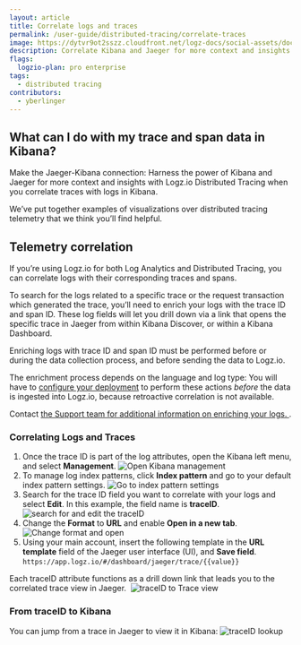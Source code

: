 ```yaml
---
layout: article
title: Correlate logs and traces
permalink: /user-guide/distributed-tracing/correlate-traces
image: https://dytvr9ot2sszz.cloudfront.net/logz-docs/social-assets/docs-social.jpg
description: Correlate Kibana and Jaeger for more context and insights
flags:
  logzio-plan: pro enterprise
tags:
  - distributed tracing
contributors:
  - yberlinger
---
```


## What can I do with my trace and span data in Kibana?

Make the Jaeger-Kibana connection: Harness the power of Kibana and Jaeger for more context and insights with Logz.io Distributed Tracing when you correlate traces with logs in Kibana.

We’ve put together examples of visualizations over distributed tracing telemetry that we think you’ll find helpful. 

## Telemetry correlation

If you’re using Logz.io for both Log Analytics and Distributed Tracing, you can correlate logs with their corresponding traces and spans.

To search for the logs related to a specific trace or the request transaction which generated the trace, you’ll need to enrich your logs with the trace ID and span ID. These log fields will let you drill down via a link that opens the specific trace in Jaeger from within Kibana Discover, or within a Kibana Dashboard.

Enriching logs with trace ID and span ID must be performed before or during the data collection process, and before sending the data to Logz.io.

The enrichment process depends on the language and log type: You will have to [configure your deployment](/user-guide/distributed-tracing/deploying-components) to perform these actions _before_ the data is ingested into Logz.io, because retroactive correlation is not available.  

Contact <a class="intercom-launch" href="mailto:help@logz.io">the Support team for additional information on enriching your logs. </a>.

### Correlating Logs and Traces

1. Once the trace ID is part of the log attributes, open the Kibana left menu, and select **Management**.
    ![Open Kibana management](https://dytvr9ot2sszz.cloudfront.net/logz-docs/distributed-tracing/log_trace1.png)
2. To manage log index patterns, click **Index pattern** and go to your default index pattern settings.
    ![Go to index pattern settings](https://dytvr9ot2sszz.cloudfront.net/logz-docs/distributed-tracing/log_trace2a.png)
3. Search for the trace ID field you want to correlate with your logs and select **Edit**. In this example, the field name is **traceID**.
    ![search for and edit the traceID](https://dytvr9ot2sszz.cloudfront.net/logz-docs/distributed-tracing/log_trace3.png)
4. Change the **Format** to **URL** and enable **Open in a new tab**.
    ![Change format and open](https://dytvr9ot2sszz.cloudfront.net/logz-docs/distributed-tracing/log_trace4a.png)
5. Using your main account, insert the following template in the **URL template** field of the Jaeger user interface (UI), and **Save field**. 
    `https://app.logz.io/#/dashboard/jaeger/trace/{{value}}`

Each traceID attribute functions as a drill down link that leads you to the correlated trace view in Jaeger. 
![traceID to Trace view](https://dytvr9ot2sszz.cloudfront.net/logz-docs/distributed-tracing/log_trace5.png)


### From traceID to Kibana
You can jump from a trace in Jaeger to view it in Kibana: 
![traceID lookup](https://dytvr9ot2sszz.cloudfront.net/logz-docs/distributed-tracing/view-in-kibana.png)
